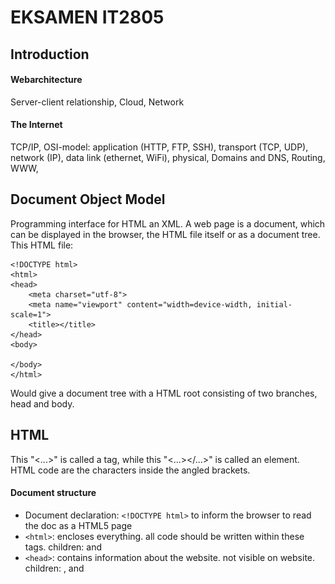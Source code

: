 # EKSAMEN IT2805

## Introduction
#### Webarchitecture

Server-client relationship, Cloud, Network

#### The Internet
TCP/IP, OSI-model: application (HTTP, FTP, SSH), transport (TCP, UDP), network (IP), data link (ethernet, WiFi), physical, Domains and DNS, Routing, WWW,

## Document Object Model
Programming interface for HTML an XML. A web page is a document, which can be displayed in the browser, the HTML file itself or as a document tree. This HTML file:
```
<!DOCTYPE html>
<html>
<head>
	<meta charset="utf-8">
	<meta name="viewport" content="width=device-width, initial-scale=1">
	<title></title>
</head>
<body>

</body>
</html>
```
Would give a document tree with a HTML root consisting of two branches, head and body.

## HTML
This "<...>" is called a tag, while this "<...></...>" is called an element. HTML code are the characters inside the angled brackets.

#### Document structure
- Document declaration: ```<!DOCTYPE html>``` to inform the browser to read the doc as a HTML5 page
- ```<html>```: encloses everything. all code should be written within these tags. children: <head> and <body>
- ```<head>```: contains information about the website. not visible on website. children: <link>, <meta> and <title> 
- ```<body>```: everything inside browser window. child elements are often eiter *inline* or *block* elements, depending on ```display```. 
- 	*block*: start on a new line and takes up the full width available, e.g. ```<div>```, ```<h1 - h6>```, ```<p>```, ```<form>```
- 	*inline*: does not start on a new line and takes up as much width as necessary, e.g. ```<span>```, ```<a>```, ```<img>```

#### Attributes 
- Provides additional information about the content of an element, e.g. ```<p lang="no">Et element med norsk tekst</p>```
- Helps browsers render elements correctly

#### Text
- Headings: ranges from h1 - h6, where h1 are the most important and biggest and h6 is the least important and smallest. convention: one h1 pr page, otherwise h2. not lower level headings to decrease size, but CSS font-size.
- Paragraphs: block of text. block element
- Special markup: boldline (```<b>```), italic (```<i>```), superscript and subscriptline breaks (```<sup/sub>```), white space collapsing, line breaks (```<br>```).

#### Lists
- ordered: ```<ol>```
- unordered: ```ul>```
- use ```<li>```-elements inside. can have lists within lists.

#### Links:
- ```<a href=""></a>```: everything inside the tags are clickable. href --> URL.
- Absolute URLs: other site
- Relative URLs: within our site
- Specific part of page ```href="#...```--> ```id="..."```
- New tab: ```target="_blank"```
- E-mail links: ```<a href="mailto:example@email.com">E-mail example</a>```

#### Images
- ```<img src="" alt="text if img fails to load" title="" heigth=px width=px >```
- good practice to specify size
- inline element
- when using img: right format (JPG, GIF, PNG), right size, measure in px
- formats: lossless - smaller but quality still OK, lossy - smaller and quality bad
- JPG (Joint Photographic Experts Group): lossy format, best for pictures
- PNG (Portable Network Graphics): lossless, best for logos and graphics, can alter transparency
- GIF (Graphic Interchange Format): limited of colors, bad for photos with high resolution. good for animations, bad for everything else.
- SVG (Scalable Vector Graphics): vector format, can scal indefinitely without loosing quality. good for logos, graphics and animations, bad for everything else.

#### Video (same concept with audio)
```
<video src="" controls (gives user access to video controls)>
	<p> Your browser doesn't support HTML5 video.</p>
</video>
<video controls>
	<source src="...mp4" type="video/mp4">
	<source src="...ogg" type="video/ogg">
	<p> Your browser doesn't support HTML5 video.</p>
</video>
```
other attributes: ```autoplay```, ```height```, ```width```, ```loop```, ```muted```, ```poster```


#### Table
```
<table>                                                  <table>
	<tr>                                                     <tr>
		<th>First name</th>					<th scope="row">First name</th>
		<th>Last name</th>		 			<td>Admin</th>
		<th>Age</th>					 </tr>
	</tr>							 <tr>
	<tr>								<th scope="row">Last name</th>
		<td>Admin</td>                                          <td>Johansen</td>
		<td>Johansen</td>                                </tr>
		<td>69</td>                                      <tr>
	</tr>                                                           <th scope="row">Age</th>
</table>                                                                <td>69</td>
								 </tr>
							</table> 
```

#### Forms and validation
- ```<form action="URL for data to be sent" method="GET/POST"></form>```
- ```<fieldset>```: grouping elements with same purpose
- ```<legend>```,
- ```<label for="id">``` (describing what the content for the form element should be),
- ```<input id="id" name="id" type="text/email/password/checkbox/radio/file/date/number/tel/textarea accept="e.g. '.jpg, .png, .wav' or 'image/*'" value="" tabindex="" placeholder="" step="" min="" max="" maxlength="" pattern="RegEx" autofocus autocomplete checked (default) multiple required>```
- ```<select>```
- ```<output>``` (calculates with the given inputs) and

Validate by using correct ```type```s . Use CSS and pseudo-classes to enlighten to user. 

#### Semantic elements
- Header: ```<header>```
- Footer: ```<footer>```
- Section: ```<section>```
- Article: ```<article>```
- Nav: ```<nav>```, used in header
- Input: ```<input>```, button, file, password, submit
- Output: ```<output>```
- Figure: ```<figure><img><figcaption></figcaption></figure>```
- Strong: ```<strong>```
- Em: ```<em>```
- Quotes: ```<blockquote/q cite="">```
- Address: ```<address><a href=""></a></address>```, can be used with article to adress author


#### Site structure
- URL: used to link to another document or resource. follows a protocol. "http://" --> protocol, "www.example.com" --> domain
- GET: request data, not manipulate data on server side, cached, browser history, can be hacked, length restrictions
- POST: submit data, update data on server side, separate message (not in URL), never cached, not browser history, no max length
- Site map --> Storyboard


## CSS
Think of each element as a box

#### Cascade
Order of precence: 
- The last rule
- Specifity (inline, IDs, classes and pseudo-classes, elements and pseudo-elements)
- Important
- Level of styles: inline style (in tag), embedded styles (inside ```<style>```-element [in head]), external style sheet, user specified styles and browser default.
  
  Inline style highest precedence --> browser default lowest precedence

#### Other things to remember
- Inheritance: if said in the parent element, all children will follow unless other is specified.
- Selectors: ```#id```, ```.class```, ```element```, ```*```, ```li  > a``` (all links inside list), ```p a``` (any link inside a paragraph), ```h1+p``` (first paragraph after h1), ```h1~p``` (all paragraphs after h1)
- Color: can be specified using hex codes (```#XXXXXX```), color names (```red```) or RGB values (```rgb[a](x, y, z, [opacity])```)
- Margin: space between border and neighbours
- Padding: space between content and border
- Centering elements: ```margin-left:auto``` and ```margin-right:auto```
- Border: ```border-style```(e.g. none, hidden, dotted, dashed, solid, double), ```border-color``` and ```border-width```

#### Text
- typeface: serif (e.g. times new roman), sans-serif (e.g. arial), monospace (e.g. courier)
- weight: light, medium, regular, bold and black
- style: normal, *italic*, or **oblique**
```
.task1:hover OR a:first-child:hover{color: green; font-size: 22px;} // Spesific link
i:first-of-type{background-color: yellow;} // First italics
a::before{content: url(smiley.gif)} // Smiley before link
div:last-child p OR a[href$=".php"]{background: yellow} // Background of link with php extension
a:active{border: 1px solid black} // All active links
```
#### Pseudo-classes 
<img src="pseudo-classes.png" align="center" height="100px"/>

#### Styling lists
- ```<ul>: list-style-type: none, disc, circle, square, url()```
- ```<ol>: list-style-type: decimal, decimal-leading-zero, lower-alpha, upper-alpha, lower-romar, upper-roman, u```
- ```list-style-position: outside, inside```

#### Properties
- ```display```: inline, block, inline-block (flow like inline, keeping other block-level features), none ("removes" element)
- ```visibility```: hidden (makes element invisible), visible (default visible), collapse (table thing), initial (default), inherit (what parent has)
- ```position```: static (follows html code), relative (same as static, but can move element relative to where it originally was [top, left, right, bottom]), fixed (places relative to the viewport, always visible), absolute ("removes" element from document flow, everything else renders as if there is no element there. can be placed as relative to next parent element with a position property), sticky (relative until it reaches the top, e.g. navbar)
- ```overflow```: visible (default/"overwrites"), hidden (clipped), scroll (scrollbar), auto (depends on user agent), clip

#### Responsive web design

```
@media all/screen/print (expression) and/not/only (expression){
	element {
		proptery: value;
	}
}
```
-```<expression>```: width, height, device-width, device-height, orientation, aspect-ratio, device-aspect-ratio, color, color-index, monochrome, resolution, scan, grid





## JavaScript
- Data types: string, number, boolean
- Aritmetics: addition (+), subtraction (-), multiplication (*), division (/), modulo (%)
- Log ops: ```<```, ```<=```, ```>```, ```>=```, ```==```, ```===```, ```!=```, ```!==```, ```&&```, ```||```, ```!```
- Variables: ```var``` (function-scoped and allows re-declaration), ```let``` (block-scoped), ```const``` (block-scoped and doesn't allow re-delaration)
- Conditions and loops: ```if```, ```while```, ```for```, ```break```, ```continue```
- Objects:
  ```
	const movie = {
		title: "Bruno",
		director: "Larry Charles",
		releaseDate: 2009
  	}

  	console.log(movie.title/movie["title"]) // logs title to console 
  	movie.genre = "documentary" // creates new property
  ```
- Functions:
  ```
  	var lolz = function() {
		return "loser"
  	}
  
  	function lolz() {
		return "loser"
  	}

  	console.log(lolz())
  ```
  

#### JSON
```
	JSON.stringify(movie) -> "{title: "Bruno", director: "Larry Charles", releaseDate: 2009, genre: "documentary"}"
	const movieJSON = JSON.stringify(movie)
 	console.log(JSON.parse(movieJSON).title) 
```

#### Arrays
- ```.filter(item => item === criteria)```: removes everything that doesn't fulfill a given criteria
- ```.map(item => item.transformation())```: makes it possible to transform elements
- ```.some(item => item condition)```: returns whether the condition is true or not for some of the elements
- ```.every(item => item condition)```: returns whether the condition is true or not for every element
- ```.forEach(item => item action)```: do something with each of the elements

#### Time
- Timeout: ```setTimeout(() => {alarm(), 60000})```
- Interval: ```setInterval(() => {alarm(), 60000})```

## DOM
#### Selecting
```const item = document.selector(...)```
Selectors:
- ```.querySelector('...')```: selects first with given input
- ```.querySelectorAll('...')```: selects all with given input
- ```.getElementById('id')```: selects element with specified id
- ```.getElementByClassName('classname')```: selects element with specified classname
- ```.getElementByName('name')```: selects element with name
- ```.getElementByTagName('tag')```: selects element with specified tag name

#### Modifying
```const item = document.selector(...)```

```item[].innerText = "...";```


#### Adding
```const parentItem = document.selector(...)```

```const item = document.createElement(...)```

```item.innerText = ""```

```parentItem.appendChild(item)```


#### Removing
```const parentItem = document.selector(...)```

```const item = parentItem.firstChild```

```parentItem.removeChild(item)```

#### Events
```const item = document.selector(...)```

```item.addEventLister('event', (event) => {do this})```

Eventlisteners:
<div>
	<img src="events1.png" width="305"/>
	<img src="events2.png" width="305"/>
	<img src="events3.png" width="325"/>
</div>


## Example tasks
```
<html>
<head>
    <style>
        #correct{display: none;}
        #incorrect{display: none;}
    </style>
</head>
<body>
    Email: <input type="text" id = "mail"> </input> <br>
    <img src="correct.png" id="correct">
    <img src="incorrect.png" id="incorrect">
    <script>
        let email = document.getElementById("mail")
        mail.addEventListener('mouseover', changeColor)
        mail.addEventListener('focus', changeColor)
        function changeColor(){
            email.style.backgroundColor = 'yellow'
        }
        mail.addEventListener('blur',validate)
        function validate(){
            if (checkCharacters() && checkBeforeAndAfter() && checkAfter()){
                document.getElementById('correct').style.display = 'inline'
                document.getElementById('incorrect').style.display = 'none'
            } else {
                document.getElementById('correct').style.display = 'none'
                document.getElementById('incorrect').style.display = 'inline'
            }
        }
        function checkCharacters(){
            let mail = email.value
            if (mail.includes(".") && mail.includes("@") ){
                return true
            } else {
                return false
            }
        }
        function checkBeforeAndAfter(){
            let mail = email.value
            let splitMail = mail.split("@")
            if(splitMail[0].length > 1 && splitMail[1].length > 1) {
                return true
            } else {
                return false
            }
        }
        function checkAfter(){
            let mail = email.value
            let splitMail = mail.split(".")
            if(splitMail[1].length > 1) {
                return true
            } else {
                return false
            }
        }
        mail.addEventListener('keyup', changeCase)
        function changeCase(){
            email.value=email.value.toUpperCase()
        }
    </script>
</body>
```
```
<body>
        <form class="form">
            <div>
                <label>First Name:</label>
                <input id="firstName" type="text">
            </div>
            <div>
                <label>Last Name:</label>
                <input id="lastName" type="text">
            </div>
            <div>
                <label>Password:</label>
                <input id="password" type="password">
            </div>
            <div>
                <label>Date of birth:</label>
                <input id="birthdate" type="date">
            </div>
            <button onclick="validate()" style="width: fit-content">Submit</button>
        </form>
    </div>
    <script>
        let firstName = document.getElementById("firstName");
        let lastName = document.getElementById("lastName");
        let password = document.getElementById("password");
        let birthdate = document.getElementById("birthdate");
        function validateName(){
            for (let i = 0; i < firstName.value.length; i++) {
                if (/[0-9]/.test(firstName.value[i])){
                    alert("First name cannot contain any numbers")
                    return false;
                }
            }
            for (let j = 0; j < lastName.value.length; j++) {
                if (/[0-9]/.test(lastName.value[j])){
                    alert("Last name cannot contain any numbers");
                    return false;
                }
            }
            return true;
        };
        function validatePassword(){
            let capitalLetter = 0;
            let specialSign = 0;
            let number = 0;
            for (let i = 0; i < password.value.length; i++) {
                if(/[0-9]/.test(password.value[i])){
                    number++;
                }
                else if (/[A-Z]/.test(password.value[i])) {
                    capitalLetter++;
                }
                else if (/[!@#$%^&*()_+\-=[\]{};':"\\,.<>\/?]/.test(password.value[i])) {
                    specialSign++;
                }
            }
            if (specialSign > 0 && number > 0 && capitalLetter > 0){
                return true
            }
            else{
                alert("Your password is not strong enough")
                return false
            }
        }
        function validateBirthday(){
            let today = new Date(); 
            let birthDate = new Date(birthdate.value);
            let yearToday = today.getFullYear();
            let yearBorn = birthDate.getFullYear();
            age = yearToday - yearBorn
            if (age < 18){
                alert("You need to be 18 years old.")
                return false
            }
            else{
                return true
            }
        }
        function validate(){
            if (validateBirthday() && validateName() && validatePassword()){
                return true;
            }
            else{
                return false;
            }
        }
        </script>
    </body>
</html>
```


